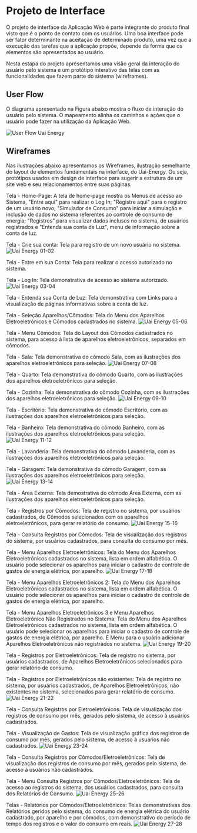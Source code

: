 
# Projeto de Interface

O projeto de interface da Aplicação Web é parte integrante do produto final visto que é o ponto de contato com os usuários. Uma boa interface pode ser fator determinante na aceitação de determinado produto, uma vez que a execução das tarefas que a aplicação propõe, depende da forma que os elementos são apresentados ao usuário.

Nesta estapa do projeto apresentamos uma visão geral da interação do usuário pelo sistema e um protótipo interativo das telas com as funcionalidades que fazem parte do sistema (wireframes).

## User Flow

O diagrama apresentado na Figura abaixo mostra o fluxo de interação do usuário pelo sistema. O mapeamento alinha os caminhos e ações que o usuário pode fazer na utilização da Aplicação Web. 

![User Flow Uai Energy](https://user-images.githubusercontent.com/61883996/118311427-44756280-b4c6-11eb-806d-7b922c0d1a1d.png)

## Wireframes

Nas ilustrações abaixo apresentamos os Wireframes, ilustração semelhante do layout de elementos fundamentais na interface, do Uai-Energy. Ou seja, protótipos usados em design de interface para sugerir a estrutura de um site web e seu relacionamentos entre suas páginas. 

Tela - Home-Page: A tela de home-page mostra os Menus de acesso ao Sistema, "Entre aqui" para realizar o Log In; "Registre aqui" para o registro de um usuário novo; "Simulador de Consumo" para iniciar a simulação e inclusão de dados no sistema referentes ao controle de consumo de energia; "Registros" para visualizar dados inclusos no sistema, de usuários registrados e "Entenda sua conta de Luz", menu de informação sobre a conta de luz. 

Tela - Crie sua conta: Tela para registro de um novo usuário no sistema. 
![Uai Energy 01-02](https://user-images.githubusercontent.com/61883996/118313986-e0ed3400-b4c9-11eb-9305-132788e31375.jpg)

Tela - Entre em sua Conta: Tela para realizar o acesso autorizado no sistema.

Tela - Log In: Tela demonstrativa de acesso ao sistema autorizado.  
![Uai Energy 03-04](https://user-images.githubusercontent.com/61883996/118314003-e5b1e800-b4c9-11eb-8beb-076d125745b7.jpg)

Tela - Entenda sua Conta de Luz: Tela demonstrativa com Links para a visualização de páginas informativas sobre a conta de luz. 

Tela  - Seleção Aparelhos/Cômodos: Tela do Menu dos Aparelhos Eletroeletrônicos e Cômodos cadastrados no sistema.
![Uai Energy 05-06](https://user-images.githubusercontent.com/61883996/118314007-e77bab80-b4c9-11eb-9107-5e87524a0f1f.jpg)

Tela  - Menu Cômodos: Tela do Layout dos Cômodos cadastrados no sistema, para acesso à lista de aparelhos eletroeletrônicos, separados em cômodos. 

Tela - Sala: Tela demonstrativa do cômodo Sala, com as ilustrações dos aparelhos eletroeletrônicos para seleção.
![Uai Energy 07-08](https://user-images.githubusercontent.com/61883996/118314010-e9456f00-b4c9-11eb-81a7-af0546dd278e.jpg)


Tela - Quarto: Tela demonstrativa do cômodo Quarto, com as ilustrações dos aparelhos eletroeletrônicos para seleção.

Tela - Cozinha: Tela demonstrativa do cômodo Cozinha, com as ilustrações dos aparelhos eletroeletrônicos para seleção.
![Uai Energy 09-10](https://user-images.githubusercontent.com/61883996/118314019-ec405f80-b4c9-11eb-96ca-61127f239d82.jpg)

Tela - Escritório: Tela demonstrativa do cômodo Escritório, com as ilustrações dos aparelhos eletroeletrônicos para seleção.

Tela - Banheiro: Tela demonstrativa do cômodo Banheiro, com as ilustrações dos aparelhos eletroeletrônicos para seleção.
![Uai Energy 11-12](https://user-images.githubusercontent.com/61883996/118314029-eea2b980-b4c9-11eb-82bd-7496d7925d7f.jpg)

Tela - Lavanderia: Tela demonstrativa do cômodo Lavanderia, com as ilustrações dos aparelhos eletroeletrônicos para seleção.

Tela - Garagem: Tela demonstrativa do cômodo Garagem, com as ilustrações dos aparelhos eletroeletrônicos para seleção.
![Uai Energy 13-14](https://user-images.githubusercontent.com/61883996/118314034-f1051380-b4c9-11eb-9117-986bea9d2de5.jpg)

Tela - Área Externa: Tela demostrativa do cômodo Área Externa, com as ilustrações dos aparelhos eletroeletrônicos para seleção.

Tela - Registros por Cômodos: Tela de registro no sistema, por usuários cadastrados, de Cômodos selecionados com os aparelhos eletroeletrônicos, para gerar relatório de consumo.
![Uai Energy 15-16](https://user-images.githubusercontent.com/61883996/118314040-f4000400-b4c9-11eb-88a6-710a05056d46.jpg)

Tela - Consulta Registros por Cômodos: Tela de visualização dos registros do sistema, por usuários cadastrados, para consulta do consumo por mês.

Tela  - Menu Aparelhos Eletroeletrônicos: Tela do Menu dos Aparelhos Eletroeletrônicos cadastrados no sistema, lista em ordem alfabética. O usuário pode selecionar os aparelhos para iniciar o cadastro de controle de gastos de energia elétrica, por aparelho.
![Uai Energy 17-18](https://user-images.githubusercontent.com/61883996/118314045-f5c9c780-b4c9-11eb-9545-a90e137e0de4.jpg)

Tela  - Menu Aparelhos Eletroeletrônicos 2: Tela do Menu dos Aparelhos Eletroeletrônicos cadastrados no sistema, lista em ordem alfabética. O usuário pode selecionar os aparelhos para iniciar o cadastro de controle de gastos de energia elétrica, por aparelho.

Tela  - Menu Aparelhos Eletroeletrônicos 3 e Menu Aparelhos Eletroeletrônico Não Registrados no Sistema: Tela do Menu dos Aparelhos Eletroeletrônicos cadastrados no sistema, lista em ordem alfabética. O usuário pode selecionar os aparelhos para iniciar o cadastro de controle de gastos de energia elétrica, por aparelho. E Menu para o usuário adicionar Aparelhos Eletroeletrônicos não registrados no sistema.
![Uai Energy 19-20](https://user-images.githubusercontent.com/61883996/118314052-f7938b00-b4c9-11eb-9e67-740b6a87d0fb.jpg)

Tela - Registros por Eletroeletrônicos: Tela de registro no sistema, por usuários cadastrados, de Aparelhos Eletroeletrônicos selecionados para gerar relatório de consumo.

Tela - Registros por Eletroeletrônicos não existentes: Tela de registro no sistema, por usuários cadastrados, de Aparelhos Eletroeletrônicos, não existentes no sistema, selecionados para gerar relatório de consumo.
![Uai Energy 21-22](https://user-images.githubusercontent.com/61883996/118314063-fbbfa880-b4c9-11eb-9d2d-752a380c7653.jpg)

Tela - Consulta Registros por Eletroeletrônicos: Tela de visualização dos registros de consumo por mês, gerados pelo sistema, de acesso à usuários cadastrados.

Tela - Visualização de Gastos: Tela de visualização gráfica dos registros de consumo por mês, gerados pelo sistema, de acesso à usuários não cadastrados.
![Uai Energy 23-24](https://user-images.githubusercontent.com/61883996/118314070-feba9900-b4c9-11eb-8ce0-2aeeda748b0d.jpg)

Tela - Consulta Registros por Cômodos/Eletroeletrônicos: Tela de visualização dos registros de consumo por mês, gerados pelo sistema, de acesso à usuários não cadastrados.

Tela - Menu Consulta Registros por Cômodos/Eletroeletrônicos: Tela de acesso ao registros do sistema, dos usuários cadastrados, para consulta dos Relatórios de Consumo.
![Uai Energy 25-26](https://user-images.githubusercontent.com/61883996/118314077-011cf300-b4ca-11eb-8f64-11dc7fb34733.jpg)

Telas - Relatórios por Cômodos/Eletroeletrônicos: Telas demonstrativas dos Relatórios geridos pelo sistema, do consumo de energia elétrica do usuário cadastrado, por aparelho e por cômodos, com demonstrativo do período de tempo dos registros e o valor do consumo em reais.
![Uai Energy 27-28](https://user-images.githubusercontent.com/61883996/118314083-02e6b680-b4ca-11eb-9c14-320517ea9422.jpg)
